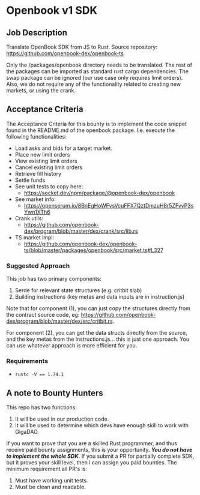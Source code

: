 # Openbook v1 SDK

## Job Description
Translate OpenBook SDK from JS to Rust.
Source repository: https://github.com/openbook-dex/openbook-ts

Only the /packages/openbook directory needs to be translated. The rest of the packages can be imported as standard rust cargo dependencies. The swap package can be ignored (our use case only requires limit orders). Also, we do not require any of the functionality related to creating new markets, or using the crank.


## Acceptance Criteria
The Acceptance Criteria for this bounty is to implement the code snippet found in the README.md of the openbook package. I.e. execute the following functionalities:

- Load asks and bids for a target market.
- Place new limit orders
- View existing limit orders
- Cancel existing limit orders
- Retrieve fill history
- Settle funds
- See unit tests to copy here:
  - https://socket.dev/npm/package/@openbook-dex/openbook
- See market info:
  - https://openserum.io/8BnEgHoWFysVcuFFX7QztDmzuH8r5ZFvyP3sYwn1XTh6
- Crank utils:
  - https://github.com/openbook-dex/program/blob/master/dex/crank/src/lib.rs
- TS market impl:
  - https://github.com/openbook-dex/openbook-ts/blob/master/packages/openbook/src/market.ts#L327

### Suggested Approach

This job has two primary components:
1) Serde for relevant state structures (e.g. critbit slab)
2) Building instructions (key metas and data inputs are in instruction.js)

Note that for component (1), you can just copy the structures directly from the contract source code, eg: https://github.com/openbook-dex/program/blob/master/dex/src/critbit.rs.

For component (2), you can get the data structs directly from the source, and the key metas from the instructions.js… this is just one approach. You can use whatever approach is more efficient for you. 

### Requirements
- `rustc -V == 1.74.1`

## A note to Bounty Hunters

This repo has two functions:
1) It will be used in our production code.
2) It will be used to determine which devs have enough skill to work with GigaDAO.

If you want to prove that you are a skilled Rust programmer, and thus receive paid bounty assignments, this is your 
opportunity. ***You do not have to implement the whole SDK.*** If you submit a PR for partially complete SDK, but it proves
your skill level, then I can assign you paid bounties. The minimum requirement all PR's is:
1) Must have working unit tests.
2) Must be clean and readable.

